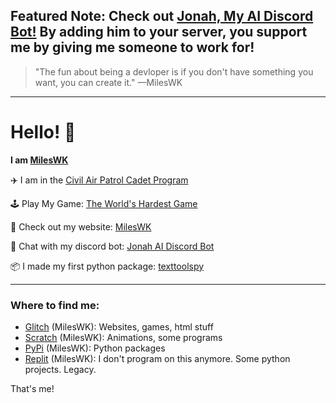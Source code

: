 **Featured Note:** Check out [Jonah, My AI Discord Bot!](https://jonah-bot.glitch.me) By adding him to your server, you support me by giving me someone to work for!
---------------


> "The fun about being a devloper is if you don't have something you want, you can create it."   —MilesWK
---
# Hello! :wave:

**I am [MilesWK](https://mileswk.glitch.me/)**

✈️ I am in the [Civil Air Patrol Cadet Program](https://www.gocivilairpatrol.com/)

🕹️ Play My Game: [The World's Hardest Game](https://worlds-hardest-game-mileswk.glitch.me/)

🔗 Check out my website: [MilesWK](https://mileswk.glitch.me/)

🤖 Chat with my discord bot: [Jonah AI Discord Bot](https://jonah-bot.glitch.me)

📦 I made my first python package: [texttoolspy](https://pypi.org/project/texttoolspy/)

---
### Where to find me:

- [Glitch](https://glitch.com/@MilesWK) (MilesWK): Websites, games, html stuff
- [Scratch](scratch.mit.edu/users/MilesWK/) (MilesWK): Animations, some programs
- [PyPi](https://pypi.org/user/MilesWK/) (MilesWK): Python packages
- [Replit](https://replit.com/@MilesWK) (MilesWK): I don't program on this anymore. Some python projects. Legacy.

That's me!
